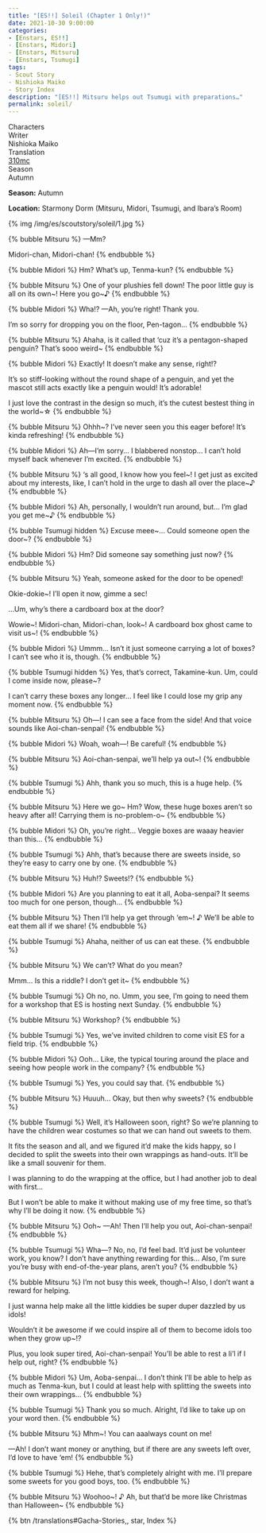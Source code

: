 ```yaml
---
title: "[ES!!] Soleil (Chapter 1 Only!)"
date: 2021-10-30 9:00:00
categories:
- [Enstars, ES!!]
- [Enstars, Midori]
- [Enstars, Mitsuru]
- [Enstars, Tsumugi]
tags:
- Scout Story
- Nishioka Maiko
- Story Index
description: "[ES!!] Mitsuru helps out Tsumugi with preparations…"
permalink: soleil/
---
```

<div class="three-wrapper" style="--storyColor:#965e7d;--storyColor-rgb:150,94,125;--storyColor-h:326.8;--storyColor-s: 23%;--storyColor-l:47.8%;">
    <div class="info-area">
        <div class="info">
            <div class="info-item characters">
                <div class="label">
                    Characters
                </div>
                <div class="value">
								<a href="/categories/Enstars/Mitsuru" character="Mitsuru"></a>
								<a href="/categories/Enstars/Midori" character="Midori"></a>
		            <a href="/categories/Enstars/Tsumugi" character="Tsumugi"></a>
                </div>
            </div>
            <div class="info-item one">
                <div class="label">
                    Writer
                </div>
                <div class="value">
                    Nishioka Maiko
                </div>
            </div>
            <div class="info-item two">
                <div class="label">
                    Translation
                </div>
                <div class="value">
                    <a href="/about">310mc</a>
                </div>
            </div>
            <div class="info-item three">
                <div class="label">
                   Season
                </div>
                <div class="value">
                    Autumn
                </div>
            </div>
        </div>
    </div>
</div>

<!-- more -->

<div class="msr-season autumn">
    <p><span><b>Season:</b> Autumn</span></p>
</div>
<div class="msr-location">
    <p><span><b>Location:</b> Starmony Dorm (Mitsuru, Midori, Tsumugi, and Ibara’s Room)</span></p>
</div>

{% img /img/es/scoutstory/soleil/1.jpg %}

{% bubble Mitsuru %}
—Mm?

Midori-chan, Midori-chan!
{% endbubble %}

{% bubble Midori %}
Hm? What’s up, Tenma-kun?
{% endbubble %}

{% bubble Mitsuru %}
One of your plushies fell down! The poor little guy is all on its own\~! Here you go\~♪
{% endbubble %}

{% bubble Midori %}
Wha!? —Ah, you’re right! Thank you.

I’m so sorry for dropping you on the floor, Pen-tagon…
{% endbubble %}

{% bubble Mitsuru %}
Ahaha, is it called that ‘cuz it’s a pentagon-shaped penguin? That’s sooo weird~
{% endbubble %}

{% bubble Midori %}
Exactly! It doesn’t make any sense, right!?

It’s so stiff-looking without the round shape of a penguin, and yet the mascot still acts exactly like a penguin would! It’s adorable!

I just love the contrast in the design so much, it’s the cutest bestest thing in the world~☆
{% endbubble %}

{% bubble Mitsuru %}
Ohhh~? I’ve never seen you this eager before! It’s kinda refreshing!
{% endbubble %}

{% bubble Midori %}
Ah—I’m sorry… I blabbered nonstop… I can’t hold myself back whenever I’m excited.
{% endbubble %}

{% bubble Mitsuru %}
‘s all good, I know how you feel\~! I get just as excited about my interests, like, I can’t hold in the urge to dash all over the place\~♪
{% endbubble %}

{% bubble Midori %}
Ah, personally, I wouldn’t run around, but… I’m glad you get me~♪
{% endbubble %}

{% bubble Tsumugi hidden %}
Excuse meee\~... Could someone open the door\~?
{% endbubble %}

{% bubble Midori %}
Hm? Did someone say something just now?
{% endbubble %}

{% bubble Mitsuru %}
Yeah, someone asked for the door to be opened!

Okie-dokie~! I’ll open it now, gimme a sec!

…Um, why’s there a cardboard box at the door?

Wowie\~! Midori-chan, Midori-chan, look\~! A cardboard box ghost came to visit us\~!
{% endbubble %}

{% bubble Midori %}
Ummm… Isn’t it just someone carrying a lot of boxes? I can’t see who it is, though.
{% endbubble %}

{% bubble Tsumugi hidden %}
Yes, that’s correct, Takamine-kun. Um, could I come inside now, please~?

I can’t carry these boxes any longer… I feel like I could lose my grip any moment now.
{% endbubble %}

{% bubble Mitsuru %}
Oh—! I can see a face from the side! And that voice sounds like Aoi-chan-senpai!
{% endbubble %}

{% bubble Midori %}
Woah, woah—! Be careful!
{% endbubble %}

{% bubble Mitsuru %}
Aoi-chan-senpai, we’ll help ya out~!
{% endbubble %}

{% bubble Tsumugi %}
Ahh, thank you so much, this is a huge help.
{% endbubble %}

{% bubble Mitsuru %}
Here we go\~ Hm? Wow, these huge boxes aren’t so heavy after all! Carrying them is no-problem-o\~
{% endbubble %}

{% bubble Midori %}
Oh, you’re right… Veggie boxes are waaay heavier than this…
{% endbubble %}

{% bubble Tsumugi %}
Ahh, that’s because there are sweets inside, so they’re easy to carry one by one.
{% endbubble %}

{% bubble Mitsuru %}
Huh!? Sweets!?
{% endbubble %}

{% bubble Midori %}
Are you planning to eat it all, Aoba-senpai? It seems too much for one person, though…
{% endbubble %}

{% bubble Mitsuru %}
Then I’ll help ya get through ‘em~! ♪ We’ll be able to eat them all if we share!
{% endbubble %}

{% bubble Tsumugi %}
Ahaha, neither of us can eat these.
{% endbubble %}

{% bubble Mitsuru %}
We can’t? What do you mean?

Mmm… Is this a riddle? I don’t get it~
{% endbubble %}

{% bubble Tsumugi %}
Oh no, no. Umm, you see, I’m going to need them for a workshop that ES is hosting next Sunday.
{% endbubble %}

{% bubble Mitsuru %}
Workshop?
{% endbubble %}

{% bubble Tsumugi %}
Yes, we’ve invited children to come visit ES for a field trip.
{% endbubble %}

{% bubble Midori %}
Ooh… Like, the typical touring around the place and seeing how people work in the company?
{% endbubble %}

{% bubble Tsumugi %}
Yes, you could say that.
{% endbubble %}

{% bubble Mitsuru %}
Huuuh… Okay, but then why sweets?
{% endbubble %}

{% bubble Tsumugi %}
Well, it’s Halloween soon, right? So we’re planning to have the children wear costumes so that we can hand out sweets to them.

It fits the season and all, and we figured it’d make the kids happy, so I decided to split the sweets into their own wrappings as hand-outs. It’ll be like a small souvenir for them.

I was planning to do the wrapping at the office, but I had another job to deal with first…

But I won’t be able to make it without making use of my free time, so that’s why I’ll be doing it now.
{% endbubble %}

{% bubble Mitsuru %}
Ooh~ —Ah! Then I’ll help you out, Aoi-chan-senpai!
{% endbubble %}

{% bubble Tsumugi %}
Wha—? No, no, I’d feel bad. It’d just be volunteer work, you know? I don’t have anything rewarding for this… Also, I’m sure you’re busy with end-of-the-year plans, aren’t you?
{% endbubble %}

{% bubble Mitsuru %}
I’m not busy this week, though~! Also, I don’t want a reward for helping.

I just wanna help make all the little kiddies be super duper dazzled by us idols!

Wouldn’t it be awesome if we could inspire all of them to become idols too when they grow up~!?

Plus, you look super tired, Aoi-chan-senpai! You’ll be able to rest a li’l if I help out, right?
{% endbubble %}

{% bubble Midori %}
Um, Aoba-senpai… I don’t think I’ll be able to help as much as Tenma-kun, but I could at least help with splitting the sweets into their own wrappings…
{% endbubble %}

{% bubble Tsumugi %}
Thank you so much. Alright, I’d like to take up on your word then.
{% endbubble %}

{% bubble Mitsuru %}
Mhm~! You can aaalways count on me!

—Ah! I don’t want money or anything, but if there are any sweets left over, I’d love to have ‘em!
{% endbubble %}

{% bubble Tsumugi %}
Hehe, that’s completely alright with me. I’ll prepare some sweets for you good boys, too.
{% endbubble %}

{% bubble Mitsuru %}
Woohoo\~! ♪ Ah, but that’d be more like Christmas than Halloween\~
{% endbubble %}

<div toc>{% btn /translations#Gacha-Stories,, star, Index %}</div>
